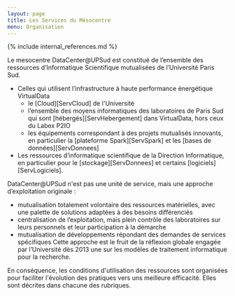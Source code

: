 ```yaml
---
layout: page
title: Les Services du Mésocentre
menu: Organisation
---
```


{% include internal_references.md %}

Le mesocentre DataCenter@UPSud est constitué de l’ensemble des ressources d’Informatique Scientifique mutualisées de l’Université Paris Sud. 

* Celles qui utilisent l’infrastructure à haute performance énergétique VirtualData 
	* le [Cloud][ServCloud] de l'Université
	* l’ensemble des moyens informatiques des laboratoires de Paris Sud
 qui sont [hébergés][ServHebergement] dans VirtualData, hors ceux du Labex P2IO
	* les équipements correspondant à des projets mutualisés innovants, 
en particulier la [plateforme Spark][ServSpark] et les [bases de données][ServDonnees]
* Les ressources d’informatique scientifique de la Direction Informatique,
 en particulier pour le [stockage][ServDonnees] et certains [logiciels][ServLogiciels].


DataCenter@UPSud  n'est pas une unité de service, mais une approche d’exploitation originale :
* mutualisation totalement volontaire des ressources matérielles, avec une palette de solutions adaptées à des besoins différenciés
* centralisation de l’exploitation, mais plein contrôle des laboratoires sur leurs personnels et leur participation à la démarche
* mutualisation de développements répondant des demandes de services spécifiques 
Cette approche est le fruit de la réflexion globale engagée par l’Université dès 2013 une sur les modèles de traitement
informatique pour la recherche.

En conséquence, les conditions d'utilisation des ressources sont organisées pour faciliter l'évolution des pratiques vers uns meilleure efficacité. Elles sont décrites dans chacune des rubriques.  

